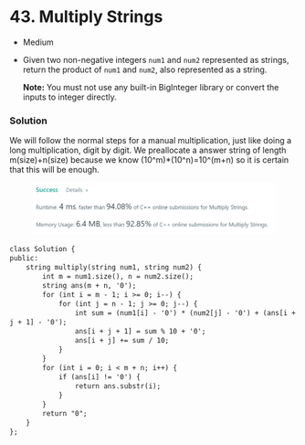 # 43. Multiply Strings

* Medium
*   Given two non-negative integers `num1` and `num2` represented as strings, return the product of `num1` and `num2`, also represented as a string.

    **Note:** You must not use any built-in BigInteger library or convert the inputs to integer directly.

### Solution

We will follow the normal steps for a manual multiplication, just like doing a long multiplication, digit by digit. We preallocate a answer string of length m(size)+n(size) because we know (10^m)\*(10^n)=10^(m+n) so it is certain that this will be enough.&#x20;

<figure><img src="../.gitbook/assets/image (97).png" alt=""><figcaption></figcaption></figure>

```
class Solution {
public:
    string multiply(string num1, string num2) {
        int m = num1.size(), n = num2.size();
        string ans(m + n, '0');
        for (int i = m - 1; i >= 0; i--) {
            for (int j = n - 1; j >= 0; j--) {
                int sum = (num1[i] - '0') * (num2[j] - '0') + (ans[i + j + 1] - '0');
                ans[i + j + 1] = sum % 10 + '0';
                ans[i + j] += sum / 10;
            }
        }
        for (int i = 0; i < m + n; i++) {
            if (ans[i] != '0') {
                return ans.substr(i);
            }
        }
        return "0";
    }
};
```
